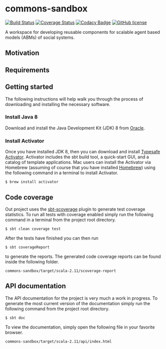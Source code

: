 # commons-sandbox
[![Build Status](https://travis-ci.org/ScalABM/commons-sandbox.svg?branch=master)](https://travis-ci.org/ScalABM/commons-sandbox)
[![Coverage Status](https://coveralls.io/repos/ScalABM/commons-sandbox/badge.svg)](https://coveralls.io/r/ScalABM/commons-sandbox)
[![Codacy Badge](https://www.codacy.com/project/badge/010943975d84466b85975ff788fe76cb)](https://www.codacy.com/app/drobert-pugh/commons-sandbox)
[![GitHub license](https://img.shields.io/github/license/ScalABM/commons-sandbox.svg)]()

A workspace for developing reusable components for scalable agent based models (ABMs) of social systems.

## Motivation

## Requirements

## Getting started
The following instructions will help walk you through the process of downloading and installing the necessary software.

### Install Java 8
Download and install the Java Development Kit (JDK) 8 from [Oracle](http://www.oracle.com/technetwork/java/javase/downloads/jdk8-downloads-2133151.html). 

### Install Activator

Once you have installed JDK 8, then you can download and install [Typesafe Activator](https://www.typesafe.com/community/core-tools/activator-and-sbt). Activator includes the sbt build tool, a quick-start GUI, and a catalog of template applications.  Mac users can install the Activator via Homebrew (assuming of course that you have installed [Homebrew](http://brew.sh/)) using the following command in a terminal to install Activator.

    $ brew install activator

## Code coverage
Out project uses the [sbt-scoverage](https://github.com/scoverage/sbt-scoverage) plugin to generate test coverage statistics. To run all tests with coverage enabled simply run the following command in a terminal from the project root directory.

    $ sbt clean coverage test

After the tests have finished you can then run

    $ sbt coverageReport

to generate the reports. The generated code coverage reports can be found inside the following folder.

    commons-sandbox/target/scala-2.11/scoverage-report

## API documentation

The API documentation for the project is very much a work in progress. To generate the most current version of the documentation simply run the following command from the project root directory.

    $ sbt doc
    
To view the documentation, simply open the following file in your favorite browser. 
 
    commons-sandbox/target/scala-2.11/api/index.html
